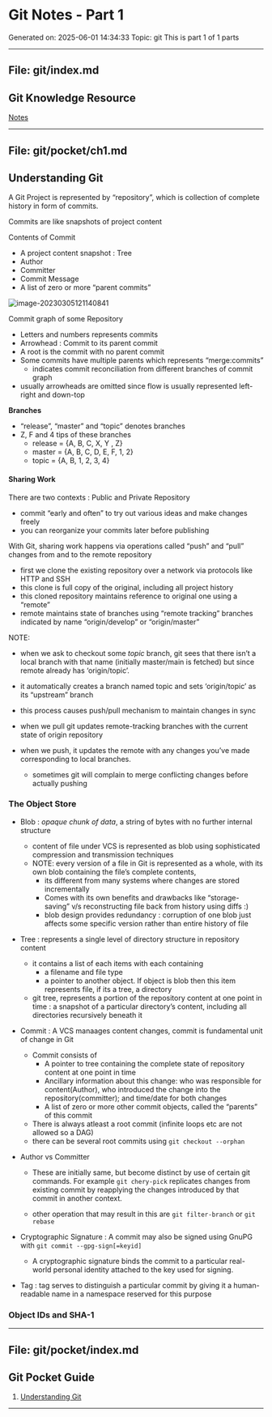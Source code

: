# Git Notes - Part 1
Generated on: 2025-06-01 14:34:33
Topic: git
This is part 1 of 1 parts

---

## File: git/index.md

## Git Knowledge Resource



[Notes](pocket/index.md)


---

## File: git/pocket/ch1.md

## Understanding Git

A Git Project is represented by “repository”, which is collection of complete history in form of commits.

Commits are like snapshots of project content

Contents of Commit

- A project content snapshot : Tree
- Author
- Committer
- Commit Message
- A list of zero or more “parent commits”

![image-20230305121140841](ch1.assets/image-20230305121140841.png)

Commit graph of some Repository

- Letters and numbers represents commits
- Arrowhead : Commit to its parent commit
- A root is the commit with no parent commit
- Some commits have multiple parents which represents “merge:commits”
  - indicates commit reconciliation from different branches of commit graph
- usually arrowheads are omitted since flow is usually represented left-right and down-top

**Branches**

- “release”, “master” and “topic” denotes branches
- Z, F and 4 tips of these branches
  - release = {A, B, C, X, Y , Z}
  - master = {A, B, C, D, E, F, 1, 2}
  - topic = {A, B, 1, 2, 3, 4}

#### Sharing Work

There are two contexts : Public and Private Repository

- commit “early and often” to try out various ideas and make changes freely
- you can reorganize your commits later before publishing

With Git, sharing work happens via operations called “push” and “pull” changes from and to the remote repository

- first we clone the existing repository over a network via protocols like HTTP and SSH
- this clone is full copy of the original, including all project history
- this cloned repository maintains reference to original one using a “remote”
- remote maintains state of branches using “remote tracking” branches indicated by name “origin/develop” or “origin/master”

NOTE:

- when we ask to checkout some *topic* branch, git sees that there isn’t a local branch with that name (initially master/main is fetched) but since remote already has ‘origin/topic’.
- it automatically creates a branch named topic and sets ‘origin/topic’ as its “upstream” branch
- this process causes push/pull mechanism to maintain changes in sync

- when we pull git updates remote-tracking branches with the current state of origin repository
- when we push, it updates the remote with any changes you’ve made corresponding to local branches.
  - sometimes git will complain to merge conflicting changes before actually pushing

### The Object Store

- Blob : *opaque chunk of data*, a string of bytes with no further internal structure
  - content of file under VCS is represented as blob using sophisticated compression and transmission techniques
  - NOTE: every version of a file in Git is represented as a whole, with its own blob containing the file’s complete contents,
    - its different from many systems where changes are stored incrementally
    - Comes with its own benefits and drawbacks like “storage-saving” v/s reconstructing file back from history using diffs :)
    - blob design provides redundancy : corruption of one blob just affects some specific version rather than entire history of file
- Tree : represents a single level of directory structure in repository content
  - it contains a list of each items with each containing
    - a filename and file type
    - a pointer to another object. If object is blob then this item represents file, if its a tree, a directory
  - git tree, represents a portion of the repository content at one point in time : a snapshot of a particular directory’s content, including all directories recursively beneath it
- Commit : A VCS manaages content changes, commit is fundamental unit of change in Git
  - Commit consists of
    - A pointer to tree containing the complete state of repository content at one point in time
    - Ancillary information about this change: who was responsible for content(Author), who introduced the change into the repository(committer); and time/date for both changes
    - A list of zero or more other commit objects, called the “parents” of this commit
  - There is always atleast a root commit (infinite loops etc are not allowed so a DAG)
  - there can be several root commits using `git checkout --orphan`

- Author vs Committer

  - These are initially same, but become distinct by use of certain git commands. For example `git chery-pick` replicates changes from existing commit by reapplying the changes introduced by that commit in another context.

  - other operation that may result in this are `git filter-branch` or `git rebase`

- Cryptographic Signature : A commit may also be signed using GnuPG with `git commit --gpg-sign[=keyid]`
  - A cryptographic signature binds the commit to a particular real-world personal identity attached to the key used for signing.
- Tag : tag serves to distinguish a particular commit by giving it a human-readable name in a namespace reserved for this purpose

### Object IDs and SHA-1



---

## File: git/pocket/index.md

## Git Pocket Guide



1. [Understanding Git](ch1.md)

---

